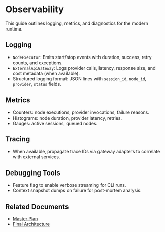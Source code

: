 # Observability

This guide outlines logging, metrics, and diagnostics for the modern runtime.

## Logging
- `NodeExecutor`: Emits start/stop events with duration, success, retry counts, and exceptions.
- `ExternalApiGateway`: Logs provider calls, latency, response size, and cost metadata (when available).
- Structured logging format: JSON lines with `session_id`, `node_id`, `provider`, `status` fields.

## Metrics
- Counters: node executions, provider invocations, failure reasons.
- Histograms: node duration, provider latency, retries.
- Gauges: active sessions, queued nodes.

## Tracing
- When available, propagate trace IDs via gateway adapters to correlate with external services.

## Debugging Tools
- Feature flag to enable verbose streaming for CLI runs.
- Context snapshot dumps on failure for post-mortem analysis.

## Related Documents
- [Master Plan](../implementation/master-plan.md)
- [Final Architecture](../new-architecture/final-architecture.md)
